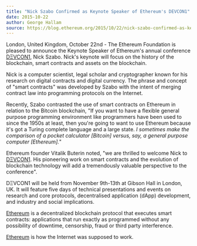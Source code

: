```yaml
---
title: "Nick Szabo Confirmed as Keynote Speaker of Ethereum's DEVCON1"
date: 2015-10-22
author: George Hallam
source: https://blog.ethereum.org/2015/10/22/nick-szabo-confirmed-as-keynote-speaker-of-ethereums-devcon1
---
```


London, United Kingdom, October 22nd - The Ethereum Foundation is pleased to announce the Keynote Speaker of Ethereum's annual conference [DΞVCON1](https://devcon.ethereum.org/), Nick Szabo. Nick's keynote will focus on the history of the blockchain, smart contracts and assets on the blockchain.

Nick is a computer scientist, legal scholar and cryptographer known for his research on digital contracts and digital currency. The phrase and concept of "smart contracts" was developed by Szabo with the intent of merging contract law into programming protocols on the Internet.

Recently, Szabo contrasted the use of smart contracts on Ethereum in relation to the Bitcoin blockchain, "If you want to have a flexible general purpose programming environment like programmers have been used to since the 1950s at least, then you're going to want to use Ethereum because it's got a Turing complete language and a large state. _I sometimes make the comparison of a pocket calculator \[Bitcoin\] versus, say, a general purpose computer \[Ethereum\]._"

Ethereum founder Vitalik Buterin noted, "we are thrilled to welcome Nick to [DΞVCON1](https://devcon.ethereum.org/). His pioneering work on smart contracts and the evolution of blockchain technology will add a tremendously valuable perspective to the conference".

DΞVCON1 will be held from November 9th-13th at Gibson Hall in London, UK. It will feature five days of technical presentations and events on research and core protocols, decentralised application (dApp) development, and industry and social implications.

[Ethereum](http://www.ethereum.org) is a decentralized blockchain protocol that executes smart contracts: applications that run exactly as programmed without any possibility of downtime, censorship, fraud or third party interference.

[Ethereum](http://www.ethereum.org) is how the Internet was supposed to work.
